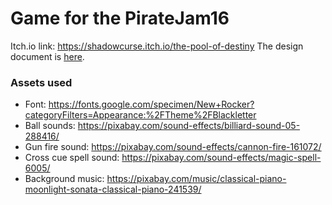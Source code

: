 # Game for the PirateJam16

Itch.io link: https://shadowcurse.itch.io/the-pool-of-destiny
The design document is [here](DESIGN.md).

### Assets used
- Font: https://fonts.google.com/specimen/New+Rocker?categoryFilters=Appearance:%2FTheme%2FBlackletter
- Ball sounds: https://pixabay.com/sound-effects/billiard-sound-05-288416/
- Gun fire sound: https://pixabay.com/sound-effects/cannon-fire-161072/
- Cross cue spell sound: https://pixabay.com/sound-effects/magic-spell-6005/
- Background music: https://pixabay.com/music/classical-piano-moonlight-sonata-classical-piano-241539/
